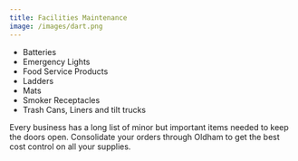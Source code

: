 ```yaml
---
title: Facilities Maintenance
image: /images/dart.png
---
```

- Batteries  
- Emergency Lights  
- Food Service Products  
- Ladders  
- Mats  
- Smoker Receptacles  
- Trash Cans, Liners and tilt trucks  
<!-- split -->
Every business has a long list of minor but important items needed to keep the doors open. Consolidate your orders through Oldham to get the best cost control on all your supplies.  
